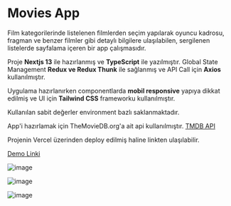 # Movies App

Film kategorilerinde listelenen filmlerden seçim yapılarak oyuncu kadrosu, fragman ve benzer filmler gibi detaylı bilgilere ulaşılabilen, sergilenen listelerde sayfalama içeren bir app çalışmasıdır.

Proje **Nextjs 13** ile hazırlanmış ve **TypeScript** ile yazılmıştır. Global State Management **Redux ve Redux Thunk** ile sağlanmış ve API Call için **Axios** kullanılmıştır.

Uygulama hazırlanırken componentlarda **mobil responsive** yapıya dikkat edilmiş ve UI için **Tailwind CSS** frameworku kullanılmıştır.

Kullanılan sabit değerler environment bazlı saklanmaktadır.

App'i hazırlamak için TheMovieDB.org'a ait api kullanılmıştır. [TMDB API](https://developer.themoviedb.org/docs)

Projenin Vercel üzerinden deploy edilmiş haline linkten ulaşılabilir.

[Demo Linki](https://movies-app-nextjs-typescript-qkmb.vercel.app/)

![image](https://github.com/wspawned/movies-app-nextjs-typescript/assets/80424496/1988265b-822b-4d8c-b3d1-17d062f72277)

![image](https://github.com/wspawned/movies-app-nextjs-typescript/assets/80424496/43f55dbe-0d1f-4b98-a762-539ec6cadb03)

![image](https://github.com/wspawned/movies-app-nextjs-typescript/assets/80424496/17db657d-3979-4b01-a877-58e1d91d1e3e)
